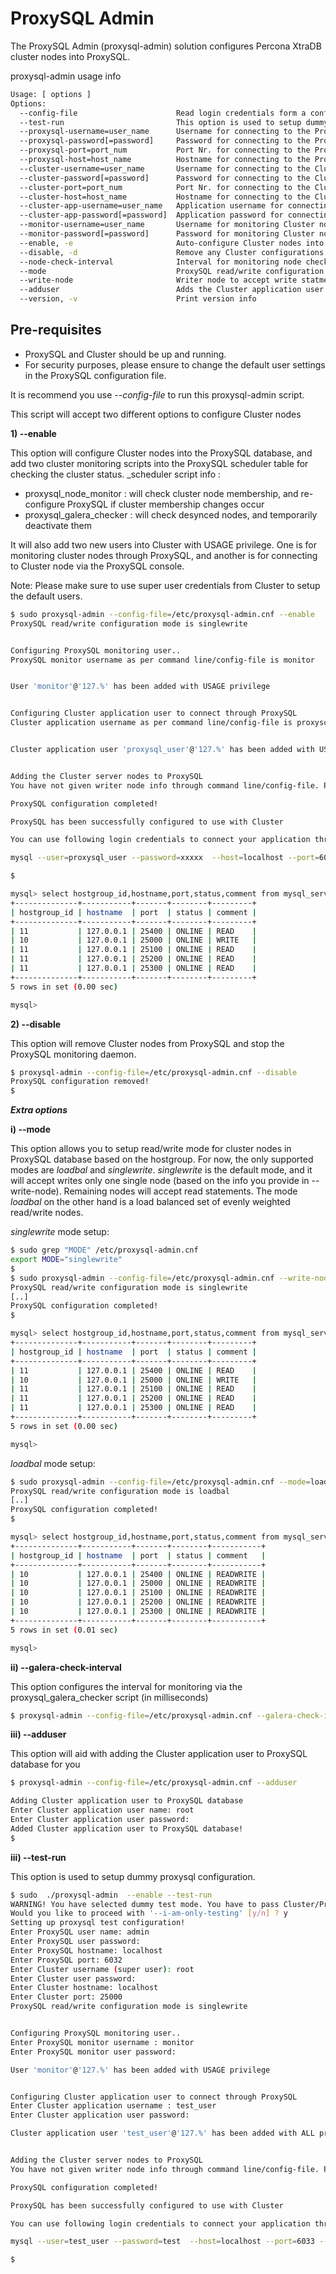 ProxySQL Admin
==============

The ProxySQL Admin (proxysql-admin) solution configures Percona XtraDB cluster nodes into ProxySQL.

proxysql-admin usage info

```bash
Usage: [ options ]
Options:
  --config-file                      Read login credentials form a configuration file (overrides any login credentials specified on the command line)
  --test-run                         This option is used to setup dummy proxysql configuration
  --proxysql-username=user_name      Username for connecting to the ProxySQL service
  --proxysql-password[=password]     Password for connecting to the ProxySQL service
  --proxysql-port=port_num           Port Nr. for connecting to the ProxySQL service
  --proxysql-host=host_name          Hostname for connecting to the ProxySQL service
  --cluster-username=user_name       Username for connecting to the Cluster node
  --cluster-password[=password]      Password for connecting to the Cluster node
  --cluster-port=port_num            Port Nr. for connecting to the Cluster node
  --cluster-host=host_name           Hostname for connecting to the Cluster node
  --cluster-app-username=user_name   Application username for connecting to the Cluster node
  --cluster-app-password[=password]  Application password for connecting to the Cluster node
  --monitor-username=user_name       Username for monitoring Cluster nodes through ProxySQL
  --monitor-password[=password]      Password for monitoring Cluster nodes through ProxySQL
  --enable, -e                       Auto-configure Cluster nodes into ProxySQL
  --disable, -d                      Remove any Cluster configurations from ProxySQL
  --node-check-interval              Interval for monitoring node checker script (in milliseconds)
  --mode                             ProxySQL read/write configuration mode, currently supporting: 'loadbal' and 'singlewrite' (the default) modes
  --write-node                       Writer node to accept write statments. This option is supported only when using --mode=singlewrite
  --adduser                          Adds the Cluster application user to the ProxySQL database
  --version, -v                      Print version info
```
Pre-requisites 
--------------
* ProxySQL and Cluster should be up and running.
* For security purposes, please ensure to change the default user settings in the ProxySQL configuration file.

It is recommend you use _--config-file_ to run this proxysql-admin script.

This script will accept two different options to configure Cluster nodes

  __1) --enable__

  This option will configure Cluster nodes into the ProxySQL database, and add two cluster monitoring scripts into the ProxySQL scheduler table for checking the cluster status.
  _scheduler script info :
  * proxysql_node_monitor : will check cluster node membership, and re-configure ProxySQL if cluster membership changes occur
  * proxysql_galera_checker : will check desynced nodes, and temporarily deactivate them

  It will also add two new users into Cluster with USAGE privilege. One is for monitoring cluster nodes through ProxySQL, and another is for connecting to Cluster node via the ProxySQL console.

  Note: Please make sure to use super user credentials from Cluster to setup the default users.

```bash  
$ sudo proxysql-admin --config-file=/etc/proxysql-admin.cnf --enable
ProxySQL read/write configuration mode is singlewrite


Configuring ProxySQL monitoring user..
ProxySQL monitor username as per command line/config-file is monitor


User 'monitor'@'127.%' has been added with USAGE privilege


Configuring Cluster application user to connect through ProxySQL
Cluster application username as per command line/config-file is proxysql_user


Cluster application user 'proxysql_user'@'127.%' has been added with USAGE privilege, please make sure to grant appropriate privileges


Adding the Cluster server nodes to ProxySQL
You have not given writer node info through command line/config-file. Please enter writer-node info (eg : 127.0.0.1:3306): 127.0.0.1:25000

ProxySQL configuration completed!

ProxySQL has been successfully configured to use with Cluster

You can use following login credentials to connect your application through ProxySQL

mysql --user=proxysql_user --password=xxxxx  --host=localhost --port=6033 --protocol=tcp 

$ 

mysql> select hostgroup_id,hostname,port,status,comment from mysql_servers;
+--------------+-----------+-------+--------+---------+
| hostgroup_id | hostname  | port  | status | comment |
+--------------+-----------+-------+--------+---------+
| 11           | 127.0.0.1 | 25400 | ONLINE | READ    |
| 10           | 127.0.0.1 | 25000 | ONLINE | WRITE   |
| 11           | 127.0.0.1 | 25100 | ONLINE | READ    |
| 11           | 127.0.0.1 | 25200 | ONLINE | READ    |
| 11           | 127.0.0.1 | 25300 | ONLINE | READ    |
+--------------+-----------+-------+--------+---------+
5 rows in set (0.00 sec)

mysql> 
```
  __2) --disable__ 
  
  This option will remove Cluster nodes from ProxySQL and stop the ProxySQL monitoring daemon.
```bash
$ proxysql-admin --config-file=/etc/proxysql-admin.cnf --disable
ProxySQL configuration removed!
$ 

```

___Extra options___

__i) --mode__

This option allows you to setup read/write mode for cluster nodes in ProxySQL database based on the hostgroup. For now, the only supported modes are _loadbal_  and _singlewrite_.  _singlewrite_ is the default mode, and it will accept writes only one single node (based on the info you provide in --write-node). Remaining nodes will accept read statements. The mode _loadbal_ on the other hand is a load balanced set of evenly weighted read/write nodes.

_singlewrite_ mode setup:
```bash
$ sudo grep "MODE" /etc/proxysql-admin.cnf
export MODE="singlewrite"
$ 
$ sudo proxysql-admin --config-file=/etc/proxysql-admin.cnf --write-node=127.0.0.1:25000 --enable
ProxySQL read/write configuration mode is singlewrite
[..]
ProxySQL configuration completed!
$

mysql> select hostgroup_id,hostname,port,status,comment from mysql_servers;
+--------------+-----------+-------+--------+---------+
| hostgroup_id | hostname  | port  | status | comment |
+--------------+-----------+-------+--------+---------+
| 11           | 127.0.0.1 | 25400 | ONLINE | READ    |
| 10           | 127.0.0.1 | 25000 | ONLINE | WRITE   |
| 11           | 127.0.0.1 | 25100 | ONLINE | READ    |
| 11           | 127.0.0.1 | 25200 | ONLINE | READ    |
| 11           | 127.0.0.1 | 25300 | ONLINE | READ    |
+--------------+-----------+-------+--------+---------+
5 rows in set (0.00 sec)

mysql> 
```

_loadbal_ mode setup:
```bash
$ sudo proxysql-admin --config-file=/etc/proxysql-admin.cnf --mode=loadbal --enable
ProxySQL read/write configuration mode is loadbal
[..]
ProxySQL configuration completed!
$ 

mysql> select hostgroup_id,hostname,port,status,comment from mysql_servers;
+--------------+-----------+-------+--------+-----------+
| hostgroup_id | hostname  | port  | status | comment   |
+--------------+-----------+-------+--------+-----------+
| 10           | 127.0.0.1 | 25400 | ONLINE | READWRITE |
| 10           | 127.0.0.1 | 25000 | ONLINE | READWRITE |
| 10           | 127.0.0.1 | 25100 | ONLINE | READWRITE |
| 10           | 127.0.0.1 | 25200 | ONLINE | READWRITE |
| 10           | 127.0.0.1 | 25300 | ONLINE | READWRITE |
+--------------+-----------+-------+--------+-----------+
5 rows in set (0.01 sec)

mysql> 
```

__ii) --galera-check-interval__

This option configures the interval for monitoring via the proxysql_galera_checker script (in milliseconds)

```bash
$ proxysql-admin --config-file=/etc/proxysql-admin.cnf --galera-check-interval=5000 --enable
```
__iii) --adduser__

This option will aid with adding the Cluster application user to ProxySQL database for you

```bash
$ proxysql-admin --config-file=/etc/proxysql-admin.cnf --adduser

Adding Cluster application user to ProxySQL database
Enter Cluster application user name: root   
Enter Cluster application user password: 
Added Cluster application user to ProxySQL database!
$ 
```
__iii) --test-run__

This option is used to setup dummy proxysql configuration.

```bash
$ sudo  ./proxysql-admin  --enable --test-run
WARNING! You have selected dummy test mode. You have to pass Cluster/ProxySQL root credentials through command line
Would you like to proceed with '--i-am-only-testing' [y/n] ? y
Setting up proxysql test configuration!
Enter ProxySQL user name: admin
Enter ProxySQL user password: 
Enter ProxySQL hostname: localhost
Enter ProxySQL port: 6032
Enter Cluster username (super user): root 
Enter Cluster user password: 
Enter Cluster hostname: localhost
Enter Cluster port: 25000
ProxySQL read/write configuration mode is singlewrite


Configuring ProxySQL monitoring user..
Enter ProxySQL monitor username : monitor
Enter ProxySQL monitor user password: 

User 'monitor'@'127.%' has been added with USAGE privilege


Configuring Cluster application user to connect through ProxySQL
Enter Cluster application username : test_user                        
Enter Cluster application user password: 

Cluster application user 'test_user'@'127.%' has been added with ALL privilege, this user is only created for testing purpose


Adding the Cluster server nodes to ProxySQL
You have not given writer node info through command line/config-file. Please enter writer-node info (eg : 127.0.0.1:3306): 127.0.0.1:25000

ProxySQL configuration completed!

ProxySQL has been successfully configured to use with Cluster

You can use following login credentials to connect your application through ProxySQL

mysql --user=test_user --password=test  --host=localhost --port=6033 --protocol=tcp 

$ 
```
